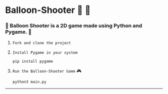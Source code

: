 # Balloon-Shooter :balloon: :gun:

### :balloon: Balloon Shooter is a 2D game made using Python and Pygame. :balloon:

1. `Fork and clone the project`
2. `Install Pygame in your system`

       pip install pygame
3. `Run the Balloon-Shooter Game` :video_game:

       python3 main.py
       
---
